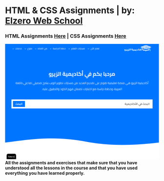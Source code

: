 # HTML & CSS Assignments | by: [Elzero Web School](https://elzero.org/)
### HTML Assignments [Here](https://elzero.org/category/assignments/html-assignments/) | CSS Assignments [Here](https://elzero.org/category/assignments/css-assignments/)
![screenshot](./design/sh.png)
**All the assignments and exercises that make sure that you have understood all the lessons in the course and that you have used everything you have learned properly.**

